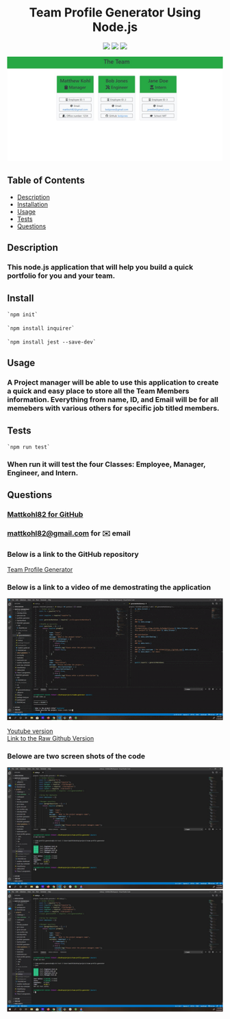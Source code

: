 <h1 align="center">Team Profile Generator Using Node.js</h1>

<p align="center">
<img src="https://img.shields.io/badge/Javascript-brightgreen"/>
<img src="https://img.shields.io/badge/Inquirer-red"/>
<img src="https://img.shields.io/badge/Node.js-success"/>
</p>

<p align="center">
<img src="./src/screenshot3.jpg" alt="final-product"/>
</p>


## Table of Contents
- [Description](#description)
- [Installation](#install)
- [Usage](#usage)
- [Tests](#tests)
- [Questions](#questions)

## Description
### This node.js application that will help you build a quick portfolio for you and your team.

## Install
```
`npm init`
  
`npm install inquirer`  

`npm install jest --save-dev`
```
## Usage
### A Project manager will be able to use this application to create a quick and easy place to store all the Team Members information. Everything from name, ID, and Email will be for all memebers with various others for specific job titled members.
          
## Tests
```
`npm run test`
```
### When run it will test the four Classes: Employee, Manager, Engineer, and Intern.

## Questions
### [Mattkohl82 for GitHub](https://github.com/Mattkohl82)  
### mattkohl82@gmail.com for ✉️ email 

### Below is a link to the GitHub repository   
[Team Profile Generator](https://github.com/mattkohl82/team-profile-generator)  

### Below is a link to a video of me demostrating the application 
![Tests Run and Passed](./src/demo.gif) 
  

[Youtube version](https://youtu.be/_ol9HeeB6to)  
[Link to the Raw Github Version](https://github.com/mattkohl82/team-profile-generator/blob/master/src/demo.webm)  





### Belowe are two screen shots of the code  

![Tests Run and Passed](./src/screenshot1.jpg) 
![Inquirer Questions Answered](./src/screenshot1.jpg)